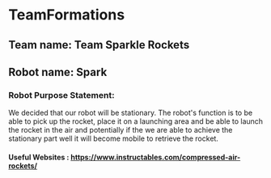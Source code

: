 # TeamFormations

## Team name: Team Sparkle Rockets

## Robot name: Spark

### Robot Purpose Statement: 
We decided that our robot will be stationary. The robot's function is to be able to pick up the rocket, place it on a launching area and be able to launch the rocket in the air and potentially if the we are able to achieve the stationary part well it will become mobile to retrieve the rocket.

#### Useful Websites : https://www.instructables.com/compressed-air-rockets/
